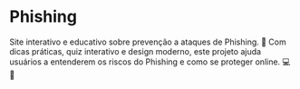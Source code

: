 # Phishing
Site interativo e educativo sobre prevenção a ataques de Phishing. 🚨 Com dicas práticas, quiz interativo e design moderno, este projeto ajuda usuários a entenderem os riscos do Phishing e como se proteger online. 💻🔐
